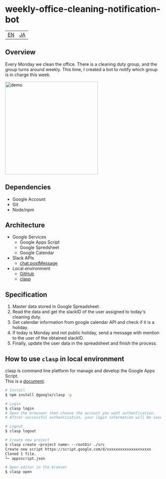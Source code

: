 # weekly-office-cleaning-notification-bot


|       |       |
| :---: | :---: |
| [EN](https://github.com/yossiee/weekly-office-cleaning-notification-bot/README_EN.md) | [JA](https://github.com/yossiee/weekly-office-cleaning-notification-bot/README.md) |

## Overview
Every Monday we clean the office. There is a cleaning duty group, and the group turns around weekly.
This time, I created a bot to notify which group is in charge this week.

<img alt="demo" width="300" src="https://user-images.githubusercontent.com/38056766/75618359-506e5080-5bb0-11ea-8945-4710a729b51a.png">

## Dependencies
- Google Account
- Git
- Node/npm

## Architecture
- Google Services
    - Google Apps Script
    - Google Spredsheet
    - Google Calendar
- Slack APIs
    - [chat.postMessage](https://api.slack.com/methods/chat.postMessage)
- Local environment
    - [GitHub](https://github.com)
    - [clasp](https://github.com/google/clasp)

## Specification
1. Master data stored in Google Spreadsheet.
2. Read the data and get the slackID of the user assigned to today's cleaning duty.
3. Get calendar information from google calendar API and check if it is a holiday.
4. If today is Monday and not public holiday, send a message with mention to the user of the obtained slackID.
5. Finally, update the user data in the spreadsheet and finish the process.

## How to use `clasp` in local environment
clasp is command line platform for manage and develop the Google Apps Script.<br>
This is a [document](https://developers.google.com/apps-script/guides/clasp).

```sh
# Install
$ npm install @google/clasp -g 

# Login 
$ clasp login
# Open the browseer then choose the account you want authentication.
# Aftrer successful authentication, your login information will be saved in `~/.clasprc.json`

# Logout
$ clasp logout

# Create new project
$ clasp create <project name> --rootDir ./src
Create new script https://script.google.com/d/xxxxxxxxxxxxxxxxxxxx
Cloned 1 file.
└─ appsscript.json

# Open editor in the browser
$ clasp open
```
